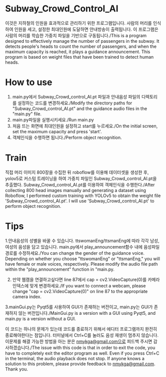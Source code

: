 # Subway_Crowd_Control_AI
이것은 지하철의 인원을 효과적으로 관리하기 위한 프로그램입니다. 사람의 머리를 인식하여 인원을 세고, 설정한 최대인원에 도달하면 안내방송이 출력됩니다. 이 프로그램은 사람의 머리를 학습한 가중치 파일을 기반으로 구동됩니다./This is a program designed to effectively manage the number of passengers in the subway. It detects people's heads to count the number of passengers, and when the maximum capacity is reached, it plays a guidance announcement. This program is based on weight files that have been trained to detect human heads.


# How to use
1. main.py에서 Subway_Crowd_control_AI.pt 파일과 안내음성 파일의 디렉토리를 설정하는 코드를 변경하세요./Modify the directory paths for "Subway_Crowd_control_AI.pt" and the guidance audio files in the "main.py" file.
2. main.py파일을 실행시키세요./Run main.py
3. 처음 뜨는 화면에 최대인원을 설정하고 start를 누르세요./On the initial screen, set the maximum capacity and press 'start'.
4. 객체인식을 수행하면 됩니다./Perform object recognition.

# Train
직접 머리 이미지 800장을 수집한 뒤  roboflow를 이용해 데이터셋을 생성한 후, yolov5로 커스텀 트레이닝을 하여 가중치 파일인 Subway_Crowd_control_AI.pt을 추출했다. Subway_Crowd_control_AI.pt를 이용하여 객체인식을 수행한다./After collecting 800 head images manually and generating a dataset using Roboflow, I performed custom training with YOLOv5 to obtain the weight file 'Subway_Crowd_control_AI.pt'. I will use 'Subway_Crowd_control_AI.pt' to perform object recognition.

# Tips
1.안내음성의 성별을 바꿀 수 있습니다. ttswomanEng/ttsmanEng에 따라 각각 남성, 여성의 음성을 담고 있습니다. main.py에서  play_announcement함수 내에 음성파일 경로를 수정하세요./You can change the gender of the guidance voice. Depending on whether you choose "ttswomanEng" or "ttsmanEng," you will have female or male voices, respectively. Please modify the audio file path within the "play_announcement" function in "main.py.

2. 만약 웹캠을 연결하고싶다면 line 87에서 cap = cv2.VideoCapture(0)를 카메라 인덱스에 맞게 변경하세요./If you want to connect a webcam, please change "cap = cv2.VideoCapture(0)" on line 87 to the appropriate camera index.

3.mainGui.py는 Pyqt5를 사용하여 GUI가 존재하는 버전이고, main.py는 GUI가 존재하지 않는 버전입니다./MainGui.py is a version with a GUI using Pyqt5, and main.py is a version without a GUI.


이 코드는 하나의 문제가 있는데 코드를 종료하기 위해서 에디터 프로그램까지 완전히 종료해야한다는 점입니다. 터미널에서 Ctrl+C를 눌러도 음성 재생이 멈추지 않습니다. 이문제를 해결 가능한 방법을 아는 분은 nmykga@gmail.com으로 피드백 주시면 감사하겠습니다./The issue with this code is that in order to exit the code, you have to completely exit the editor program as well. Even if you press Ctrl+C in the terminal, the audio playback does not stop. If anyone knows a solution to this problem, please provide feedback to nmykga@gmail.com. Thank you.





